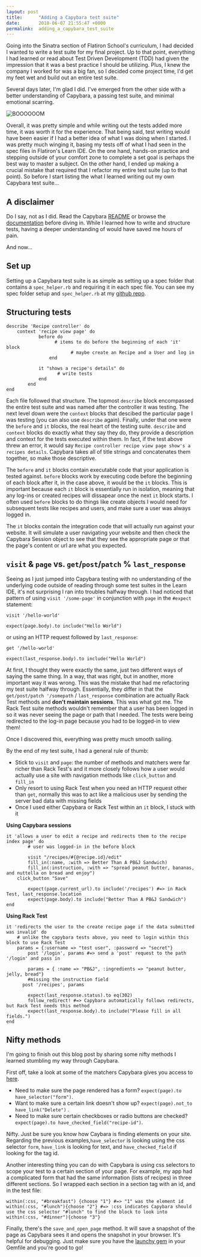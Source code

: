 ```yaml
---
layout: post
title:      "Adding a Capybara test suite"
date:       2018-06-07 21:55:47 +0000
permalink:  adding_a_capybara_test_suite
---
```



Going into the Sinatra section of Flatiron School's curriculum, I had decided I wanted to write a test suite for my final project. Up to that point, everything I had learned or read about Test Driven Development (TDD) had given the impression that it was a best practice I should be utilizing. Plus, I knew the company I worked for was a big fan, so I decided come project time, I'd get my feet wet and build out an entire test suite. 

Several days later, I'm glad I did. I've emerged from the other side with a better understanding of Capybara, a passing test suite, and minimal emotional scarring. 

![BOOOOOOM](https://gph.is/2HsgASR)


Overall, it was pretty simple and while writing out the tests added more time, it was worth it for the experience. That being said, test writing would have been easier if I had a better idea of what I was doing when I started. I was pretty much winging it, basing my tests off of what I had seen in the spec files in Flatiron's Learn IDE.  On the one hand, hands-on practice and stepping outside of your comfort zone to complete a set goal is perhaps the best way to master a subject. On the other hand, I ended up making a crucial  mistake that required that I refactor my entire test suite (up to that point). So before I start listing the what I learned writing out my own Capybara test suite... 

## A disclaimer

Do I say, not as I did. Read the Capybara [README](https://github.com/teamcapybara/capybara/blob/master/README.md) or browse the [documentation](http://teamcapybara.github.io/capybara/) before diving in. While I learned how to write and structure tests, having a deeper understanding of would have saved me hours of pain.

And now...

## Set up

Setting up a Capybara test suite is as simple as setting up a spec folder that contains a `spec_helper.rb` and requiring it in each spec file. You can see my spec folder setup and `spec_helper.rb` at my [github repo](https://github.com/Jirles/mangez-meal-planner).

## Structuring tests

```
describe 'Recipe controller' do 
    context 'recipe view page' do 
		    before do 
				  # items to do before the beginning of each 'it' block
						# maybe create an Recipe and a User and log in
				end 
				
			it "shows a recipe's details" do 
				   # write tests
			end 
		end
end 

```

Each file followed that structure. The topmost `describe` block encompassed the entire test suite and was named after the controller it was testing. The next level down were the `context` blocks that descibed the particular page I was testing (you can also use `describe` again). Finally, under that one were the `before` and `it` blocks, the real heart of the testing suite. `describe` and `context` blocks do exactly what they say they do, they provide a description and context for the tests executed within them. In fact, if the test above threw an error, it would say `Recipe controller recipe view page show's a recipes details`. Capybara takes all of title strings and concatenates them together, so make those descriptive. 

The `before` and `it` blocks contain executable code that your application is tested against. `before` blocks work by executing code before the beginning of each block after it, in the case above, it would be the `it` blocks. This is important because  each `it` block is essentially run in isolation, meaning that any log-ins or created recipes will dissapear once the next `it` block starts. I often used `before` blocks to do things like create objects I would need for subsequent tests like recipes and users, and make sure a user was always logged in. 

The  `it` blocks contain the integration code that will actually run against your website. It will simulate a user navigating your website and then check the Capybara Session object to see that they see the appropriate page or that the page's content or url are what you expected. 

## `visit` & `page` vs. `get`/`post`/`patch` % `last_response`

Seeing as I just jumped into Capybara testing with no understanding of the underlying code outside of reading through some test suites in the Learn IDE, it's not surprising I ran into troubles halfway through. I had noticed that pattern of using `visit '/some-page'` in conjunction with `page` in the `#expect` statement:
```
visit '/hello-world' 

expect(page.body).to include("Hello World")

```
or using an HTTP request followed by `last_response`:
```
get '/hello-world'

expect(last_response.body).to include("Hello World")

```

At first, I thought they were exactly the same, just two different ways of saying the same thing. In a way, that was right, but in another, more important way it was wrong. This was the mistake that had me refactoring my test suite halfway through. Essentially, they differ in that the `get/post/patch '/somepath` / `last_response` combination are actually Rack Test methods and **don't maintain sessions**. This was what got me.  The Rack Test suite methods wouldn't remember that a user has been logged in so it was never seeing the page or path that I needed. The tests were being redirected to the log-in page because you had to be logged-in to view them! 

Once I discovered this, everything was pretty much smooth sailing. 

By the end of my test suite, I had a general rule of thumb:
* Stick to `visit` and `page`: the number of methods and matchers were far richer than Rack Test's and it more closely follows how a user would actually use a site with navigation methods like `click_button` and `fill_in`
* Only resort to using Rack Test when you need an HTTP request other than `get`, normally this was to act like a malicious user by sending the server bad data with missing fields 
* Once I used either Capybara or Rack Test within an `it` block, I stuck with it


**Using Capybara sessions**
```
it 'allows a user to edit a recipe and redirects them to the recipe index page' do 
		# user was logged-in in the before block
		
		visit "/recipes/#{@recipe.id}/edit"
		fill_in(:name, :with => Better Than A PB&J Sandwich)
		fill_in(:instruction, :with => "spread peanut butter, bananas, and nuttella on bread and enjoy")
    click_button "Save"
		
		expect(page.current_url).to include('/recipes') #=> in Rack Test, last_response.location
		expect(page.body).to include("Better Than A PB&J Sandwich")
end

```

**Using Rack Test**
```
it 'redirects the user to the create recipe page if the data submitted was invalid' do 
    # unlike the capybara tests above, you need to login within this block to use Rack Test
    params = {:username => "test user", :password => "secret"}
		post '/login', params #=> send a 'post' request to the path '/login' and pass in     
		
		params = { :name => "PB&J", :ingredients => "peanut butter, jelly, bread"} 
		#missing the instruction field
	  post '/recipes', params
		
		expect(last_response.status).to eq(302)
		follow_redirect! #=> Capybara automatically follows redirects, but Rack Test needs this method
		expect(last_response.body).to include("Please fill in all fields.")
end 
```

## Nifty methods

I'm going to finish out this blog post by sharing some nifty methods I learned stumbling my way through Capybara. 

First off, take a look at some of the matchers Capybara gives you access to [here](https://www.rubydoc.info/github/jnicklas/capybara/Capybara/RSpecMatchers#have_selector-instance_method). 
* Need to make sure the page rendered has a form? `expect(page).to have_selector("form")`.  
* Want to make sure a certain link doesn't show up? `expect(page).not_to have_link("Delete")` .  
* Need to make sure certain checkboxes or radio buttons are checked? `expect(page).to have_checked_field("recipe-id")`. 

Nifty. Just be sure you know how Caybara is finding elements on your site. Regarding the previous examples,`have_selector` is looking using the css selector `form`, `have_link` is looking for text, and `have_checked_field` if looking for the tag id. 

Another interesting thing you can do with Capybara is using css selectors to scope your test to a certain section of your page. For example, my app had a complicated form that had the same information (lists of recipes) in three different sections. So I wrapped each section in a section tag with an id, and in the test file: 

```
within(:css, "#breakfast") {choose "1"} #=> "1" was the element id
within(:css, "#lunch"){choose "2"} #=> :css indicates Capybara should use the css selector "#lunch" to find the block to look into 
within(:css, "#dinner"){choose "3"}

```

Finally, there's the `save_and_open_page` method. It will save a snapshot of the page as Capybara sees it and opens the snapshot in your browser. It's helpful for debugging. Just make sure you have the [launchy gem](https://rubygems.org/gems/launchy/versions/2.4.3) in your Gemfile and you're good to go!

